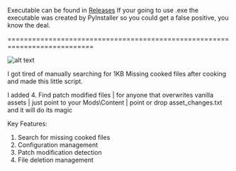 Executable can be found in [Releases](https://github.com/sibercat/ConanExiles_ModFileManagement/releases) If your going to use .exe the executable was created by PyInstaller so you could get a false positive, you know the deal.

===========================================================================

![alt text](https://cdn.discordapp.com/attachments/517436895387451399/1306518180918984704/image.png?ex=6736f560&is=6735a3e0&hm=fda4938e204350e8462fe804999a61c96977031cbe7e6d89d4261e582eb93743&)

I got tired of manually searching for 1KB Missing cooked files after cooking and made this little script.

I added 4. Find patch modified files |  for anyone that overwrites vanilla assets | just point to your Mods\Content | point or drop asset_changes.txt and it will do its magic

Key Features:

1. Search for missing cooked files
2. Configuration management
3. Patch modification detection
4. File deletion management
